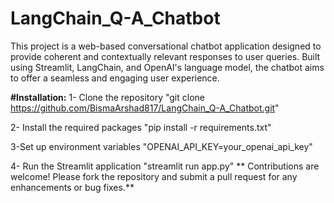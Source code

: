 # LangChain_Q-A_Chatbot
This project is a web-based conversational chatbot application designed to provide coherent and contextually relevant responses to user queries. Built using Streamlit, LangChain, and OpenAI's language model, the chatbot aims to offer a seamless and engaging user experience.

**#Installation:**
1- Clone the repository "git clone https://github.com/BismaArshad817/LangChain_Q-A_Chatbot.git"

2- Install the required packages "pip install -r requirements.txt"

3-Set up environment variables "OPENAI_API_KEY=your_openai_api_key"

4- Run the Streamlit application "streamlit run app.py"
**
Contributions are welcome! Please fork the repository and submit a pull request for any enhancements or bug fixes.**
